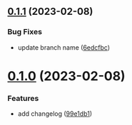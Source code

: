 ## [0.1.1](https://github.com/sschaer-test/greetings-ci/compare/v0.1.0...v0.1.1) (2023-02-08)


### Bug Fixes

* update branch name ([6edcfbc](https://github.com/sschaer-test/greetings-ci/commit/6edcfbcd4d37f76107c4e90713cd0f1dddd6a54c))



# [0.1.0](https://github.com/sschaer-test/greetings-ci/compare/99e1db1167162689d4689114ccb4cb765152cf5c...v0.1.0) (2023-02-08)


### Features

* add changelog ([99e1db1](https://github.com/sschaer-test/greetings-ci/commit/99e1db1167162689d4689114ccb4cb765152cf5c))



